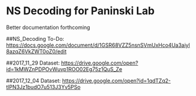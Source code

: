 # NS Decoding for Paninski Lab
Better documentation forthcoming

##NS_Decoding To-Do:
https://docs.google.com/document/d/1GSR68VZZ5nsnSVmUxHco4Ua3aiyl8azqZ6VkZWT0oZ0/edit

##2017_11_29 Dataset:
https://drive.google.com/open?id=1kMWZnPDPOvWuvp1ROO02Eg75z1QuS_Ze

##2017_12_04 Dataset:
https://drive.google.com/open?id=1qdTZq2-tlPN3Jz1budO7u513J3Yv5PSo

